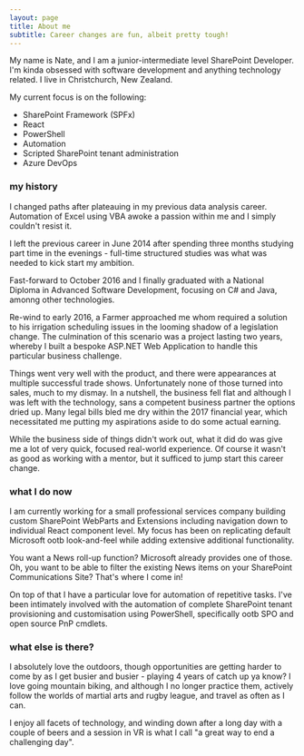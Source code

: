 ```yaml
---
layout: page
title: About me
subtitle: Career changes are fun, albeit pretty tough!
---
```


My name is Nate, and I am a junior-intermediate level SharePoint Developer. I'm kinda obsessed with software development and anything technology related. I live in Christchurch, New Zealand.

My current focus is on the following:

- SharePoint Framework (SPFx)
- React
- PowerShell
- Automation
- Scripted SharePoint tenant administration
- Azure DevOps

### my history

I changed paths after plateauing in my previous data analysis career. Automation of Excel using VBA awoke a passion within me and I simply couldn't resist it.

I left the previous career in June 2014 after spending three months studying part time in the evenings - full-time structured studies was what was needed to kick start my ambition.

Fast-forward to October 2016 and I finally graduated with a National Diploma in Advanced Software Development, focusing on C# and Java, amonng other technologies.

Re-wind to early 2016, a Farmer approached me whom required a solution to his irrigation scheduling issues in the looming shadow of a legislation change. The culmination of this scenario was a project lasting two years, whereby I built a bespoke ASP.NET Web Application to handle this particular business challenge.

Things went very well with the product, and there were appearances at multiple successful trade shows. Unfortunately none of those turned into sales, much to my dismay. In a nutshell, the business fell flat and although I was left with the technology, sans a competent business partner the options dried up. Many legal bills bled me dry within the 2017 financial year, which necessitated me putting my aspirations aside to do some actual earning.

While the business side of things didn't work out, what it did do was give me a lot of very quick, focused real-world experience. Of course it wasn't as good as working with a mentor, but it sufficed to jump start this career change.

### what I do now

I am currently working for a small professional services company building custom SharePoint WebParts and Extensions including navigation down to individual React component level. My focus has been on replicating default Microsoft ootb look-and-feel while adding extensive additional functionality.

You want a News roll-up function? Microsoft already provides one of those. Oh, you want to be able to filter the existing News items on your SharePoint Communications Site? That's where I come in!

On top of that I have a particular love for automation of repetitive tasks. I've been intimately involved with the automation of complete SharePoint tenant provisioning and customisation using PowerShell, specifically ootb SPO and open source PnP cmdlets.

### what else is there?

I absolutely love the outdoors, though opportunities are getting harder to come by as I get busier and busier - playing 4 years of catch up ya know? I love going mountain biking, and although I no longer practice them, actively follow the worlds of martial arts and rugby league, and travel as often as I can.

I enjoy all facets of technology, and winding down after a long day with a couple of beers and a session in VR is what I call "a great way to end a challenging day".
